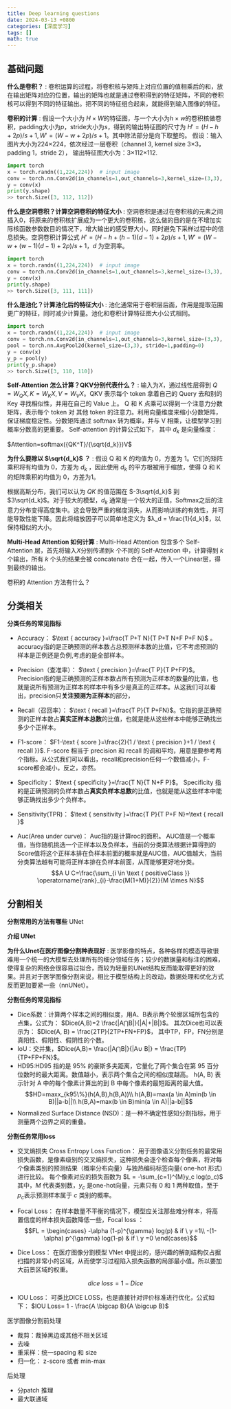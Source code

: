 ```yaml
---
title: Deep learning questions
date: 2024-03-13 +0800
categories: [深度学习]
tags: []
math: true
---
```


## 基础问题

**什么是卷积？**
: 卷积运算的过程，将卷积核与矩阵上对应位置的值相乘后的和，放在输出矩阵对应的位置，输出的矩阵也就是通过卷积得到的特征矩阵，不同的卷积核可以得到不同的特征输出。把不同的特征组合起来，就能得到输入图像的特征。

**卷积的计算**
: 假设一个大小为 $H\times W$的特征图，与一个大小为$h \times w$的卷积核做卷积，padding大小为$p$，stride大小为$s$，得到的输出特征图的尺寸为 $H'= (H-h+2p)/s+1, W' = (W-w+2p)/s+1$。其中除法部分是向下取整的。
假设：输入图片大小为224×224，依次经过一层卷积（channel 3, kernel size 3×3，padding 1，stride 2）， 输出特征图大小为：3×112×112.

```python
import torch 
x = torch.randn((1,224,224))  # input image
conv = torch.nn.Conv2d(in_channels=1,out_channels=3,kernel_size=(3,3), stride=2,padding=1)
y = conv(x)
print(y.shape)
>> torch.Size([3, 112, 112])
```

**什么是空洞卷积？计算空洞卷积的特征大小**
: 空洞卷积是通过在卷积核的元素之间插入0，将原来的卷积核扩展成为一个更大的卷积核，这么做的目的是在不增加实际核函数参数数目的情况下，增大输出的感受野大小，同时避免下采样过程中的信息损失。空洞卷积计算公式 $H'= (H-h+(h-1)(d-1)+2p)/s+1, W' = (W-w+(w-1)(d-1)+2p)/s+1$，$d$ 为空洞率。

```python
import torch 
x = torch.randn((1,224,224))  # input image
conv = torch.nn.Conv2d(in_channels=1,out_channels=3,kernel_size=(3,3), stride=2,padding=1,dilation=2)
y = conv(x)
print(y.shape)
>> torch.Size([3, 111, 111])
```

**什么是池化？计算池化后的特征大小**
: 池化通常用于卷积层后面，作用是提取范围更广的特征，同时减少计算量。池化和卷积计算特征图大小公式相同。
```python
import torch 
x = torch.randn((1,224,224))  # input image
conv = torch.nn.Conv2d(in_channels=1,out_channels=3,kernel_size=(3,3), stride=2,padding=1)
pool = torch.nn.AvgPool2d(kernel_size=(3,3), stride=1,padding=0)
y = conv(x)
y_p = pool(y)
print(y_p.shape)
>> torch.Size([3, 110, 110])
```

**Self-Attention 怎么计算？QKV分别代表什么？**
: 输入为$X$，通过线性层得到 $Q=W_QX, K=W_KX,V=W_VX$。QKV 表示每个 token 拿着自己的 Query 去和别的 Key 寻找相似性，并用在自己的 Value 上。  Q 和 K 点乘可以得到一个注意力分数矩阵，表示每个 token 对 其他 token 的注意力。利用向量维度来缩小分数矩阵，保证梯度稳定性。分数矩阵通过 softmax 转为概率，并与 V 相乘，让模型学习到概率分数高的更重要。 Self-attention 的计算公式如下， 其中 $d_k$ 是向量维度：

$Attention=softmax({QK^T}/{\sqrt{d_k}})V$

**为什么要除以 $\sqrt{d_k}$ ？**
: 假设 Q 和 K 的均值为 0，方差为 1。它们的矩阵乘积将有均值为 0，方差为 $d_k$ ，因此使用  $d_k$ 的平方根被用于缩放，使得 Q 和 K 的矩阵乘积的均值为 0，方差为1。

根据高斯分布，我们可以认为 $QK$ 的值范围在 $-3\sqrt{d_k}$ 到 $3\sqrt{d_k}$。对于较大的模型，$d_k$ 通常是一个较大的正值，Softmax之后的注意力分布变得高度集中。这会导致严重的梯度消失，从而影响训练的有效性，并可能导致性能下降。因此将缩放因子可以简单地定义为 $λ_d = \frac{1}{d_k}$，以保持相似的大小。

**Multi-Head Attention 如何计算**
: Multi-Head Attention 包含多个 Self-Attention 层，首先将输入$X$分别传递到$k$ 个不同的 Self-Attention 中，计算得到 $k$ 个输出，所有 $k$ 个头的结果会被 concatenate 合在一起，传入一个Linear层，得到最终的输出。

卷积的 Attention 方法有什么？

## 分类相关

**分类任务的常见指标**
- Accuracy：
$\text { accuracy }=\frac{T P+T N}{T P+T N+F P+F N}$ 。accuracy指的是正确预测的样本数占总预测样本数的比值，它不考虑预测的样本是正例还是负例,考虑的是全部样本。

- Precision（查准率）：
$\text { precision }=\frac{T P}{T P+FP}$。Precision指的是正确预测的正样本数占所有预测为正样本的数量的比值，也就是说所有预测为正样本的样本中有多少是真正的正样本。从这我们可以看出，precision只**关注预测为正样本**的部分，

- Recall（召回率）：
$\text { recall }=\frac{T P}{T P+FN}$。它指的是正确预测的正样本数占**真实正样本总数**的比值，也就是能从这些样本中能够正确找出多少个正样本。

- F1-score：
$F1-\text { score }=\frac{2}{1 / \text { precision }+1 / \text { recall }}$. F-score 相当于 precision 和 recall 的调和平均，用意是要参考两个指标。从公式我们可以看出，recall和precision任何一个数值减小，F-score都会减小，反之，亦然。

- Specificity：
$\text { specificity }=\frac{T N}{T N+F P}$。 Specificity 指的是正确预测的负样本数占**真实负样本总数**的比值，也就是能从这些样本中能够正确找出多少个负样本。

- Sensitivity(TPR)：
$\text { sensitivity }=\frac{T P}{T P+F N}=\text { recall }$

- Auc(Area under curve)：
Auc指的是计算roc的面积。 AUC值是一个概率值，当你随机挑选一个正样本以及负样本，当前的分类算法根据计算得到的Score值将这个正样本排在负样本前面的概率就是AUC值，AUC值越大，当前分类算法越有可能将正样本排在负样本前面，从而能够更好地分类。
$$A U C=\frac{\sum_{i \in \text { positiveClass }} \operatorname{rank}_{i}-\frac{M(1+M)}{2}}{M \times N}$$

## 分割相关

**分割常用的方法有哪些**
UNet

**介绍 UNet**

**为什么Unet在医疗图像分割种表现好**
: 医学影像的特点，各种各样的模态导致很难用一个统一的大模型去处理所有的细分领域任务；较少的数据量和标注的困难，使得复杂的网络会很容易过拟合，而较为轻量的UNet结构反而能取得更好的效果。并且对于医学图像分割来说，相比于模型结构上的改动，数据处理和优化方式反而更加要紧一些（nnUNet）。


**分割任务的常见指标**
- Dice系数：计算两个样本之间的相似度，用A、B表示两个轮廓区域所包含的点集，公式为： $Dice(A,B)=2 \frac{|A⋂B|}{|A|+|B|}$。
其次Dice也可以表示为： $Dice(A, B) = \frac{2TP}{2TP+FN+FP}$， 其中TP，FP，FN分别是真阳性、假阳性、假阴性的个数。
- IoU：交并集，$Dice(A,B)= \frac{|A⋂B|}{|A∪ B|} = \frac{TP}{TP+FP+FN}$。
- HD95:HD95 指的是 95% 的豪斯多夫距离，它量化了两个集合在第 95 百分位数时的最大距离。数值越小，表示两个集合之间的相似度越高。 h(A, B) 表示针对 A 中的每个像素计算出的到 B 中每个像素的最短距离的最大值。
$$HD=maxx_{k95\%}(h(A,B),h(B,A))\\
h(A,B)=max(a \in A)min(b \in B)||a-b||\\
h(B,A)=max(b \in B)min(a \in A)||a-b||$$
- Normalized Surface Distance (NSD)：是一种不确定性感知分割指标，用于测量两个边界之间的重叠。

**分割任务常用loss**
- 交叉熵损失 Cross Entropy Loss Function：
用于图像语义分割任务的最常用损失函数，是像素级别的交叉熵损失，这种损失会逐个检查每个像素，将对每个像素类别的预测结果（概率分布向量）与独热编码标签向量( one-hot 形式)进行比较。
每个像素对应的损失函数为 $L = -\sum_{c=1}^{M}y_c log(p_c)$
其中，$M$ 代表类别数，$y_c$ 是one-hot向量，元素只有 0 和 1 两种取值，至于$p_c$表示预测样本属于 $c$ 类别的概率。

- Focal Loss：
在样本数量不平衡的情况下，模型应关注那些难分样本，将高置信度的样本损失函数降低一些，Focal loss ：
$$FL = \begin{cases} 
-\alpha (1-p)^{\gamma} log(p) & if \ y =1\\ -(1-\alpha) p^{\gamma} log(1-p) & if \ y =0  
\end{cases}$$

- Dice Loss：
在医疗图像分割模型 VNet 中提出的，感兴趣的解剖结构仅占据扫描的非常小的区域，从而使学习过程陷入损失函数的局部最小值。所以要加大前景区域的权重。

$$ dice \ loss = 1- Dice$$

- IOU Loss：
可类比DICE LOSS，也是直接针对评价标准进行优化，公式如下： $IOU Loss= 1 - \frac{A \bigcap B}{A \bigcup B}$


医学图像分割前处理
- 裁剪：裁掉黑边或其他不相关区域
- 去噪
- 重采样：统一spacing 和 size
- 归一化： z-score 或者 min-max


后处理
- 分patch 推理
- 最大联通域
   